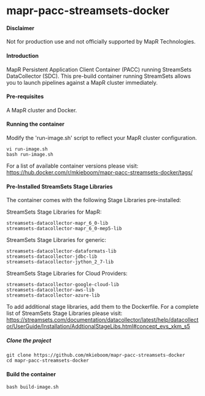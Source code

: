 # mapr-pacc-streamsets-docker

#### Disclaimer
Not for production use and not officially supported by MapR Technologies.

#### Introduction
MapR Persistent Application Client Container (PACC) running StreamSets DataCollector (SDC). This pre-build container running StreamSets allows you to launch pipelines against a MapR cluster immediately.

#### Pre-requisites
A MapR cluster and Docker.

#### Running the container
Modify the 'run-image.sh' script to reflect your MapR cluster configuration.
```
vi run-image.sh
bash run-image.sh
```

For a list of available container versions please visit:
https://hub.docker.com/r/mkieboom/mapr-pacc-streamsets-docker/tags/

#### Pre-Installed StreamSets Stage Libraries
The container comes with the following Stage Libraries pre-installed:

StreamSets Stage Libraries for MapR:
```
streamsets-datacollector-mapr_6_0-lib
streamsets-datacollector-mapr_6_0-mep5-lib
```

StreamSets Stage Libraries for generic:
```
streamsets-datacollector-dataformats-lib
streamsets-datacollector-jdbc-lib
streamsets-datacollector-jython_2_7-lib
```

StreamSets Stage Libraries for Cloud Providers:
```
streamsets-datacollector-google-cloud-lib
streamsets-datacollector-aws-lib
streamsets-datacollector-azure-lib
```

To add additional stage libraries, add them to the Dockerfile. For a complete list of StreamSets Stage Libraries please visit:
https://streamsets.com/documentation/datacollector/latest/help/datacollector/UserGuide/Installation/AddtionalStageLibs.html#concept_evs_xkm_s5

##### Clone the project
```
git clone https://github.com/mkieboom/mapr-pacc-streamsets-docker
cd mapr-pacc-streamsets-docker
```

#### Build the container
```
bash build-image.sh
```
